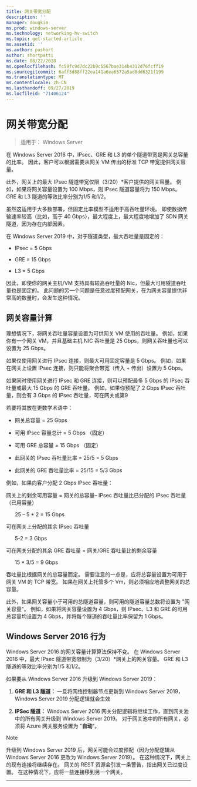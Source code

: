 ```yaml
---
title: 网关带宽分配
description: ''
manager: dougkim
ms.prod: windows-server
ms.technology: networking-hv-switch
ms.topic: get-started-article
ms.assetid: ''
ms.author: pashort
author: shortpatti
ms.date: 08/22/2018
ms.openlocfilehash: fc59fc9d7dc22b9c5567bae314b4312d76fcff19
ms.sourcegitcommit: 6aff3d88ff22ea141a6ea6572a5ad8dd6321f199
ms.translationtype: MT
ms.contentlocale: zh-CN
ms.lasthandoff: 09/27/2019
ms.locfileid: "71406124"
---
```

# <a name="gateway-bandwidth-allocation"></a>网关带宽分配

>适用于： Windows Server

在 Windows Server 2016 中，IPsec、GRE 和 L3 的单个隧道带宽是网关总容量的比率。 因此，客户可以根据需要从网关 VM 传出的标准 TCP 带宽提供网关容量。

此外，网关上的最大 IPsec 隧道带宽仅限（3/20）\*客户提供的网关容量。 例如，如果将网关容量设置为 100 Mbps，则 IPsec 隧道容量将为 150 Mbps。 GRE 和 L3 隧道的等效比率分别为1/5 和1/2。

虽然这适用于大多数部署，但固定比率模型不适用于高吞吐量环境。 即使数据传输速率较高（比如，高于 40 Gbps），最大程度上，最大程度地增加了 SDN 网关隧道，因为存在内部因素。

在 Windows Server 2019 中，对于隧道类型，最大吞吐量是固定的：

-   IPsec = 5 Gbps

-   GRE = 15 Gbps

-   L3 = 5 Gbps

因此，即使你的网关主机/VM 支持具有较高吞吐量的 Nic，但最大可用隧道吞吐量也是固定的。 此问题的另一个问题是任意过度预配网关，在为网关容量提供非常高的数量时，会发生这种情况。

## <a name="gateway-capacity-calculation"></a>网关容量计算

理想情况下，将网关吞吐量容量设置为可供网关 VM 使用的吞吐量。 例如，如果你有一个网关 VM，并且基础主机 NIC 吞吐量是 25 Gbps，则网关吞吐量也可以设置为 25 Gbps。

如果仅使用网关进行 IPsec 连接，则最大可用固定容量是 5 Gbps。 例如，如果在网关上设置 IPsec 连接，则只能将聚合带宽（传入 + 传出）设置为 5 Gbps。

如果同时使用网关进行 IPsec 和 GRE 连接，则可以预配最多 5 Gbps 的 IPsec 吞吐量或最大 15 Gbps 的 GRE 吞吐量。 例如，如果你预配了 2 Gbps IPsec 吞吐量，则会有 3 Gbps 的 IPsec 吞吐量，可在网关或第9

若要将其放在更数学术语中：

- 网关总容量 = 25 Gbps

- 可用 IPsec 容量总计 = 5 Gbps （固定）

- 可用 GRE 总容量 = 15 Gbps （固定）

- 此网关的 IPsec 吞吐量比率 = 25/5 = 5 Gbps

- 此网关的 GRE 吞吐量比率 = 25/15 = 5/3 Gbps

例如，如果向客户分配 2 Gbps IPsec 吞吐量：

网关上的剩余可用容量 = 网关的总容量– IPsec 吞吐量比已分配的 IPsec 吞吐量（已用容量）

&nbsp;&nbsp;&nbsp;&nbsp;&nbsp;&nbsp;25 – 5 * 2 = 15 Gbps

可在网关上分配的其余 IPsec 吞吐量 

&nbsp;&nbsp;&nbsp;&nbsp;&nbsp;&nbsp;5-2 = 3 Gbps

可在网关分配的其余 GRE 吞吐量 = 网关/GRE 吞吐量比的剩余容量 

&nbsp;&nbsp;&nbsp;&nbsp;&nbsp;&nbsp;15 * 3/5 = 9 Gbps

吞吐量比根据网关的总容量而定。 需要注意的一点是，应将总容量设置为可用于网关 VM 的 TCP 带宽。 如果在网关上托管多个 Vm，则必须相应地调整网关的总容量。

此外，如果网关容量小于可用的总隧道容量，则可用的隧道容量总数将设置为 "网关容量"。 例如，如果将网关容量设置为 4 Gbps，则 IPsec、L3 和 GRE 的可用总容量均设置为 4 Gbps，并将每个隧道的吞吐量比率保留为 1 Gbps。

## <a name="windows-server-2016-behavior"></a>Windows Server 2016 行为

Windows Server 2016 的网关容量计算算法保持不变。 在 Windows Server 2016 中，最大 IPsec 隧道带宽限制为（3/20）\*网关上的网关容量。 GRE 和 L3 隧道的等效比率分别为1/5 和1/2。

如果要从 Windows Server 2016 升级到 Windows Server 2019：

1.  **GRE 和 L3 隧道：** 一旦将网络控制器节点更新到 Windows Server 2019，Windows Server 2019 分配逻辑就会生效

2.  **IPSec 隧道：** Windows Server 2016 网关分配逻辑将继续工作，直到网关池中的所有网关升级到 Windows Server 2019。 对于网关池中的所有网关，必须将 Azure 网关服务设置为 "**自动**"。

>[!NOTE]
>升级到 Windows Server 2019 后，网关可能会过度预配（因为分配逻辑从 Windows Server 2016 更改为 Windows Server 2019）。 在这种情况下，网关上的现有连接将继续存在。 网关的 REST 资源会引发一条警告，指出网关已过度设置。 在这种情况下，应将一些连接移到另一个网关。

---